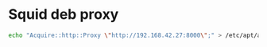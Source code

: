 # Squid deb proxy


```bash
echo "Acquire::http::Proxy \"http://192.168.42.27:8000\";" > /etc/apt/apt.conf.d/00aptproxy
```
